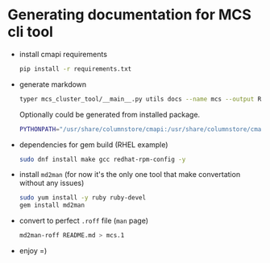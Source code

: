 # Generating documentation for MCS cli tool
- install cmapi requirements
    ```bash
    pip install -r requirements.txt
    ```
- generate markdown
    ```bash
    typer mcs_cluster_tool/__main__.py utils docs --name mcs --output README.md
    ```
    Optionally could be generated from installed package.
    ```bash
    PYTHONPATH="/usr/share/columnstore/cmapi:/usr/share/columnstore/cmapi/deps" /usr/share/columnstore/cmapi/python/bin/python3 -m  typer /usr/share/columnstore/cmapi/mcs_cluster_tool/__main__.py utils docs --name mcs --output ~/README.md
    ```
- dependencies for gem build (RHEL example)
    ```bash
    sudo dnf install make gcc redhat-rpm-config -y
    ```
- install `md2man` (for now it's the only one tool that make convertation without any issues)
    ```bash
    sudo yum install -y ruby ruby-devel
    gem install md2man
    ```
- convert to perfect `.roff` file (`man` page)
    ```bash
    md2man-roff README.md > mcs.1
    ```
- enjoy =)